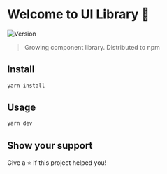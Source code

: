 # Welcome to UI Library 🥦

![Version](https://img.shields.io/badge/version-0.0.1-blue.svg?cacheSeconds=2592000)

> Growing component library. Distributed to npm

## Install

```sh
yarn install
```

## Usage

```sh
yarn dev
```

## Show your support

Give a ⭐️ if this project helped you!
